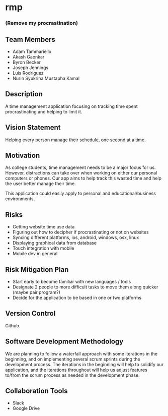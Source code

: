 # rmp
### (Remove my procrastination) ###

## Team Members ##
- Adam Tammariello
- Akash Gaonkar
- Byron Becker
- Joseph Jennings
- Luis Rodriguez
- Nurin Syukrina Mustapha Kamal

## Description ##
A time management application focusing on
tracking time spent procrastinating and
helping to limit it.

## Vision Statement ##
Helping every person manage their schedule, one second at a time.

## Motivation ##
As college students, time management needs to be a major focus for us. However, distractions can take over when working on either our personal computers or phones. Our app aims to help track this wasted time and help the user better manage their time.

This application could easily apply to personal and educational/business environments.

## Risks ##
- Getting website time use data
- Figuring out how to decipher if procrastinating or not on
  websites
- Syncing different platforms, ios, android, windows, osx, linux
- Displaying graphical data from database
- Touch integration with mobile
- Mobile dev in general

## Risk Mitigation Plan ##
- Start early to become familiar with new languages / tools
- Designate 2 people to more difficult tasks to move them along
  quicker (maybe pair program?)
- Decide for the application to be based in one or two platforms

## Version Control ##
  Github.

## Software Development Methodology ##
We are planning to follow a waterfall approach with some iterations in the beginning, and on implementing several
scrum sprints during the development process. The iterations in the beginning will help to solidify our application, and the
iterations throughout will help us adjust features to/from the scrum process as needed in the development phase.

## Collaboration Tools ##
- Slack
- Google Drive
